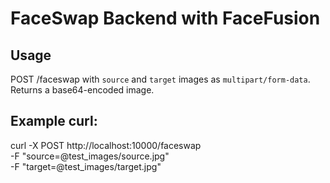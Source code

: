 
# FaceSwap Backend with FaceFusion

## Usage
POST /faceswap with `source` and `target` images as `multipart/form-data`.
Returns a base64-encoded image.

## Example curl:
curl -X POST http://localhost:10000/faceswap \
  -F "source=@test_images/source.jpg" \
  -F "target=@test_images/target.jpg"
